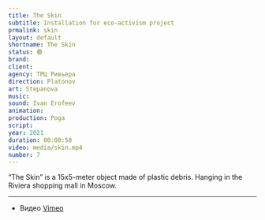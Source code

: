 ```yaml
---
title: The Skin
subtitle: Installation for eco-activism project
prmalink: skin
layout: default
shortname: The Skin
status: 🟢
brand:
client:
agency: ТРЦ Ривьера
direction: Platonov
art: Stepanova
music:  
sound: Ivan Erofeev
animation:  
production: Poga
script:
year: 2021
duration: 00:00:50
video: media/skin.mp4
number: 7
---
```


“The Skin” is a 15x5-meter object made of plastic debris.
Hanging in the Riviera shopping mall in Moscow.


---

+ Видео [Vimeo](xxxxx)
